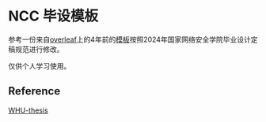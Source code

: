 # NCC 毕设模板

参考一份来自[overleaf](https://www.overleaf.com/)上的4年前的[模板](https://www.overleaf.com/latex/templates/wuhan-university-latex-undergraduate-thesis-template/kpystysgbgmr)按照2024年国家网络安全学院毕业设计定稿规范进行修改。

仅供个人学习使用。

## Reference

[WHU-thesis](https://github.com/whutug/whu-thesis)

